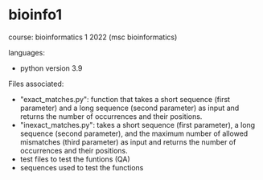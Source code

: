 # bioinfo1

course: bioinformatics 1 2022 (msc bioinformatics)

languages:
- python version 3.9

Files associated:

- "exact_matches.py": function that takes a short sequence (first parameter) and a long sequence (second parameter) as input and returns the number of occurrences and their positions. 
- "inexact_matches.py": takes a short sequence (first parameter), a long sequence (second parameter), and the maximum number of allowed mismatches (third parameter) as input and returns the number of occurrences and their positions.
- test files to test the funtions (QA)
- sequences used to test the functions
